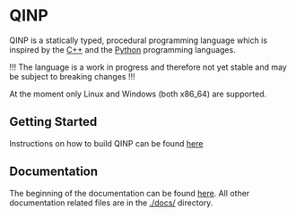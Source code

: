 # QINP

QINP is a statically typed, procedural programming language which is inspired by the [C++](https://en.wikipedia.org/wiki/C%2B%2B) and the [Python](https://www.python.org/) programming languages.

!!! The language is a work in progress and therefore not yet stable and may be subject to breaking changes !!!

At the moment only Linux and Windows (both x86_64) are supported.

## Getting Started

Instructions on how to build QINP can be found [here](./docs/home.md#getting-started)

## Documentation
The beginning of the documentation can be found [here](./docs/home.md).
All other documentation related files are in the [./docs/](./docs/) directory.